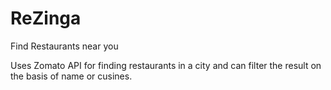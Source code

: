 # ReZinga
Find Restaurants near you

Uses Zomato API for finding restaurants in a city and can filter the result on the basis of name or cusines.
